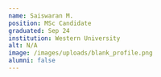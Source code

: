 ```yaml
---
name: Saiswaran M.
position: MSc Candidate
graduated: Sep 24
institution: Western University
alt: N/A
image: /images/uploads/blank_profile.png
alumni: false
---
```

